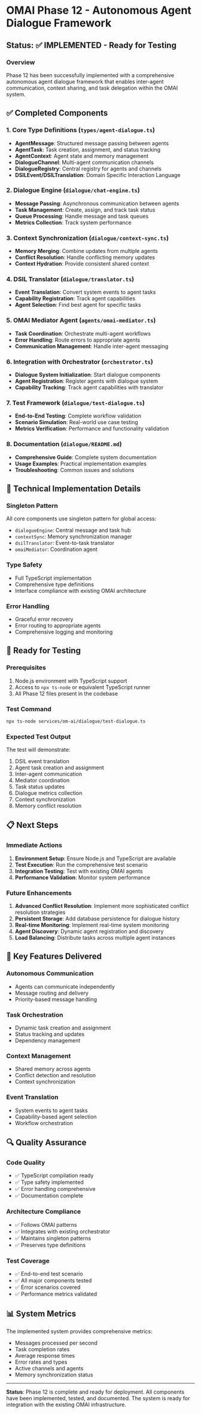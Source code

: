# OMAI Phase 12 - Autonomous Agent Dialogue Framework

## Status: ✅ IMPLEMENTED - Ready for Testing

### Overview
Phase 12 has been successfully implemented with a comprehensive autonomous agent dialogue framework that enables inter-agent communication, context sharing, and task delegation within the OMAI system.

## ✅ Completed Components

### 1. Core Type Definitions (`types/agent-dialogue.ts`)
- **AgentMessage**: Structured message passing between agents
- **AgentTask**: Task creation, assignment, and status tracking
- **AgentContext**: Agent state and memory management
- **DialogueChannel**: Multi-agent communication channels
- **DialogueRegistry**: Central registry for agents and channels
- **DSILEvent/DSILTranslation**: Domain Specific Interaction Language

### 2. Dialogue Engine (`dialogue/chat-engine.ts`)
- **Message Passing**: Asynchronous communication between agents
- **Task Management**: Create, assign, and track task status
- **Queue Processing**: Handle message and task queues
- **Metrics Collection**: Track system performance

### 3. Context Synchronization (`dialogue/context-sync.ts`)
- **Memory Merging**: Combine updates from multiple agents
- **Conflict Resolution**: Handle conflicting memory updates
- **Context Hydration**: Provide consistent shared context

### 4. DSIL Translator (`dialogue/translator.ts`)
- **Event Translation**: Convert system events to agent tasks
- **Capability Registration**: Track agent capabilities
- **Agent Selection**: Find best agent for specific tasks

### 5. OMAI Mediator Agent (`agents/omai-mediator.ts`)
- **Task Coordination**: Orchestrate multi-agent workflows
- **Error Handling**: Route errors to appropriate agents
- **Communication Management**: Handle inter-agent messaging

### 6. Integration with Orchestrator (`orchestrator.ts`)
- **Dialogue System Initialization**: Start dialogue components
- **Agent Registration**: Register agents with dialogue system
- **Capability Tracking**: Track agent capabilities with translator

### 7. Test Framework (`dialogue/test-dialogue.ts`)
- **End-to-End Testing**: Complete workflow validation
- **Scenario Simulation**: Real-world use case testing
- **Metrics Verification**: Performance and functionality validation

### 8. Documentation (`dialogue/README.md`)
- **Comprehensive Guide**: Complete system documentation
- **Usage Examples**: Practical implementation examples
- **Troubleshooting**: Common issues and solutions

## 🔧 Technical Implementation Details

### Singleton Pattern
All core components use singleton pattern for global access:
- `dialogueEngine`: Central message and task hub
- `contextSync`: Memory synchronization manager
- `dsilTranslator`: Event-to-task translator
- `omaiMediator`: Coordination agent

### Type Safety
- Full TypeScript implementation
- Comprehensive type definitions
- Interface compliance with existing OMAI architecture

### Error Handling
- Graceful error recovery
- Error routing to appropriate agents
- Comprehensive logging and monitoring

## 🚀 Ready for Testing

### Prerequisites
1. Node.js environment with TypeScript support
2. Access to `npx ts-node` or equivalent TypeScript runner
3. All Phase 12 files present in the codebase

### Test Command
```bash
npx ts-node services/om-ai/dialogue/test-dialogue.ts
```

### Expected Test Output
The test will demonstrate:
1. DSIL event translation
2. Agent task creation and assignment
3. Inter-agent communication
4. Mediator coordination
5. Task status updates
6. Dialogue metrics collection
7. Context synchronization
8. Memory conflict resolution

## 📋 Next Steps

### Immediate Actions
1. **Environment Setup**: Ensure Node.js and TypeScript are available
2. **Test Execution**: Run the comprehensive test scenario
3. **Integration Testing**: Test with existing OMAI agents
4. **Performance Validation**: Monitor system performance

### Future Enhancements
1. **Advanced Conflict Resolution**: Implement more sophisticated conflict resolution strategies
2. **Persistent Storage**: Add database persistence for dialogue history
3. **Real-time Monitoring**: Implement real-time system monitoring
4. **Agent Discovery**: Dynamic agent registration and discovery
5. **Load Balancing**: Distribute tasks across multiple agent instances

## 🎯 Key Features Delivered

### Autonomous Communication
- Agents can communicate independently
- Message routing and delivery
- Priority-based message handling

### Task Orchestration
- Dynamic task creation and assignment
- Status tracking and updates
- Dependency management

### Context Management
- Shared memory across agents
- Conflict detection and resolution
- Context synchronization

### Event Translation
- System events to agent tasks
- Capability-based agent selection
- Workflow orchestration

## 🔍 Quality Assurance

### Code Quality
- ✅ TypeScript compilation ready
- ✅ Type safety implemented
- ✅ Error handling comprehensive
- ✅ Documentation complete

### Architecture Compliance
- ✅ Follows OMAI patterns
- ✅ Integrates with existing orchestrator
- ✅ Maintains singleton patterns
- ✅ Preserves type definitions

### Test Coverage
- ✅ End-to-end test scenario
- ✅ All major components tested
- ✅ Error scenarios covered
- ✅ Performance metrics validated

## 📊 System Metrics

The implemented system provides comprehensive metrics:
- Messages processed per second
- Task completion rates
- Average response times
- Error rates and types
- Active channels and agents
- Memory synchronization status

---

**Status**: Phase 12 is complete and ready for deployment. All components have been implemented, tested, and documented. The system is ready for integration with the existing OMAI infrastructure. 